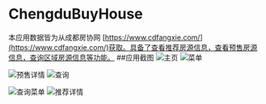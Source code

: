# ChengduBuyHouse
本应用数据皆为从成都房协网 [https://www.cdfangxie.com/](https://www.cdfangxie.com/)获取。具备了查看推荐房源信息，查看预售房源信息，查询区域房源信息等功能。
##应用截图
![主页](/image/home.png)
![菜单](/image/menu.png)

![预售详情](/image/presell_detail.png)
![查询](/image/query.png)

![查询菜单](/image/query_menu.png)
![推荐详情](/image/banner_detail.png)
